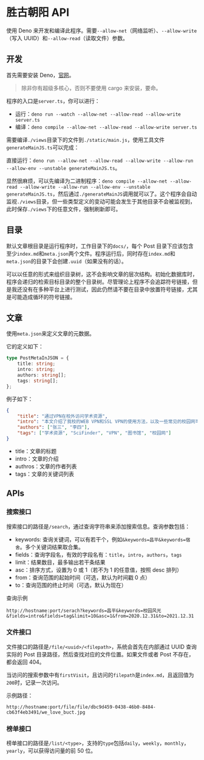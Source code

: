 # 胜古朝阳 API

使用 Deno 来开发和编译此程序。需要`--allow-net`（网络监听）、`--allow-write`（写入
UUID）和`--allow-read`（读取文件）参数。

## 开发

首先需要安装 Deno，[官网](https://deno.land/)。

> 除非你有超级多核心，否则不要使用 cargo 来安装，要命。

程序的入口是`server.ts`，你可以进行：

- 运行：`deno run --watch --allow-net --allow-read --allow-write server.ts`
- 编译：`deno compile --allow-net --allow-read --allow-write server.ts`

需要编译`./views`目录下的文件到`./static/main.js`，使用工具文件`generateMainJS.ts`可以完成：

直接运行：`deno run --allow-net --allow-read --allow-write --allow-run --allow-env --unstable generateMainJS.ts`。

显然很麻烦，可以先编译为二进制程序：`deno compile --allow-net --allow-read --allow-write --allow-run --allow-env --unstable generateMainJS.ts`，然后通过`./generateMainJS`调用就可以了。这个程序会自动监视`./views`目录，但一些类型定义的变动可能会发生于其他目录不会被监视到，此时保存`./views`下的任意文件，强制刷新即可。

## 目录

默认文章根目录是运行程序时，工作目录下的`docs/`，每个 Post
目录下应该包含至少`index.md`和`meta.json`两个文件。程序运行后，同时存在`index.md`和`meta.json`的目录下会创建`.uuid`（如果没有的话）。

可以以任意的形式来组织目录树，这不会影响文章的层次结构。初始化数据库时，程序会递归的检索目标目录的整个目录树。尽管理论上程序不会追踪符号链接，但是我还没有在多种平台上进行测试，因此仍然请不要在目录中放置符号链接，尤其是可能造成循环的符号链接。

## 文章

使用`meta.json`来定义文章的元数据。

它的定义如下：

```ts
type PostMetaInJSON = {
    title: string;
    intro: string;
    authors: string[];
    tags: string[];
};
```

例子如下：

```json
{
    "title": "通过VPN在校外访问学术资源",
    "intro": "本文介绍了我校的WEB VPN和SSL VPN的使用方法，以及一些常见的校园网可以访问的学术资源的使用方式",
    "authors": ["张三", "李四"],
    "tags": ["学术资源", "SciFinder", "VPN", "图书馆", "校园网"]
}
```

- title：文章的标题
- intro：文章的介绍
- authros：文章的作者列表
- tags：文章的关键词列表

## APIs

### 搜索接口

搜索接口的路径是`/search`，通过查询字符串来添加搜索信息。查询参数包括：

- keywords: 查询关键词，可以有若干个，例如`&keywords=昌平&keywords=宿舍`。多个关键词结果取合集。
- fields：查询字段名，有效的字段名有：`title`，`intro`，`authors`，`tags`
- limit：结果数目，最多输出若干条结果
- asc：排序方式，设置为 0 或 1（若不为 1 的任意值，按照 desc 排列）
- from：查询范围的起始时间（可选，默认为时间戳 0 点）
- to：查询范围的终止时间（可选，默认为现在）

查询示例

`http://hostname:port/serach?keywords=昌平&keywords=校园风光&fields=intro&fields=tag&limit=10&asc=1&from=2020.12.31&to=2021.12.31`

### 文件接口

文件接口的路径是`/file/<uuid>/<filepath>`，系统会首先在内部通过 UUID 查询实际的 Post
目录路径，然后查找对应的文件位置。如果文件或者 Post 不存在，都会返回 404。

当访问的搜索参数中有`firstVisit`，且访问的`filepath`是`index.md`，且返回值为`200`时，记录一次访问。

示例路径：

`http://hostname:port/file/file/dbc9d459-0438-46b0-8484-cb63f4eb3491/we_love_buct.jpg`

### 榜单接口

榜单接口的路径是`/list/<type>`，支持的`type`包括`daily`，`weekly`，`monthly`，`yearly`，可以获得访问量的前
50 位。
